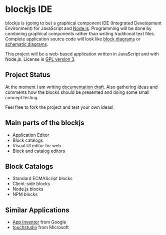
blockjs IDE
================================

blockjs is (going to be) a graphical component IDE (Integrated Development 
Environment) for JavaScript and [Node.js](http://www.nodejs.org). Programming 
will be done by combining graphical components rather than writing traditional 
text files. Complete application source code will look like [block 
diagrams](http://en.wikipedia.org/wiki/Block_diagram) or [schematic 
diagrams](http://en.wikipedia.org/wiki/Schematics).

This project will be a web-based application written in JavaScript and with 
Node.js. License is [GPL version 3](https://github.com/jheusala/blockjs/blob/master/COPYING).

Project Status
--------------

At the moment I am writing [documentation 
draft](https://github.com/jheusala/blockjs/tree/master/doc/draft). Also 
gathering ideas and comments how the blocks should be presented and doing some 
small concept testing.

Feel free to fork the project and test your own ideas!

Main parts of the blockjs
-------------------------
* Application Editor
* Block catalogs
* Visual UI editor for web
* Block and catalog editors

Block Catalogs
--------------
* Standard ECMAScript blocks
* Client-side blocks
* Node.js blocks
* NPM blocks

Similar Applications
--------------------
* [App Inventor](http://appinventor.googlelabs.com/about/) from Google
* [touchstudio](http://research.microsoft.com/en-us/projects/touchstudio/) from Microsoft

